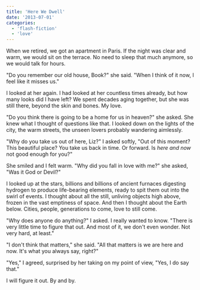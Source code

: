 ```yaml
---
title: 'Here We Dwell'
date: '2013-07-01'
categories:
  - 'flash-fiction'
  - 'love'
---
```


When we retired, we got an apartment in Paris. If the night was clear and warm,
we would sit on the terrace. No need to sleep that much anymore, so we would
talk for hours.

"Do you remember our old house, Book?" she said. "When I think of it now, I feel
like it misses us."

I looked at her again. I had looked at her countless times already, but how many
looks did I have left? We spent decades aging together, but she was still there,
beyond the skin and bones. My love.

"Do you think there is going to be a home for us in heaven?" she asked. She knew
what I thought of questions like that. I looked down on the lights of the city,
the warm streets, the unseen lovers probably wandering aimlessly.

"Why do you take us out of here, Liz?" I asked softly, "Out of this moment? This
beautiful place? You take us back in time. Or forward. Is _here and now_ not
good enough for you?"

She smiled and I felt warm. "Why did you fall in love with me?" she asked, "Was
it God or Devil?"

I looked up at the stars, billions and billions of ancient furnaces digesting
hydrogen to produce life-bearing elements, ready to spit them out into the swirl
of events. I thought about all the still, unliving objects high above, frozen in
the vast emptiness of space. And then I thought about the Earth below. Cities,
people, generations to come, love to still come.

"Why does anyone do anything?" I asked. I really wanted to know. "There is very
little time to figure that out. And most of it, we don't even wonder. Not very
hard, at least."

"I don't think that matters," she said. "All that matters is we are here and
now. It's what you always say, right?"

"Yes," I agreed, surprised by her taking on my point of view, "Yes, I do say
that."

I will figure it out. By and by.
